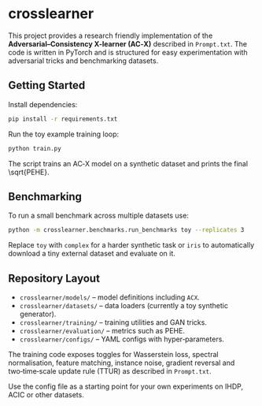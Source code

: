 # crosslearner

This project provides a research friendly implementation of the **Adversarial–Consistency X-learner (AC‑X)** described in `Prompt.txt`. The code is written in PyTorch and is structured for easy experimentation with adversarial tricks and benchmarking datasets.

## Getting Started

Install dependencies:

```bash
pip install -r requirements.txt
```

Run the toy example training loop:

```bash
python train.py
```

The script trains an AC‑X model on a synthetic dataset and prints the final \sqrt{PEHE}.

## Benchmarking

To run a small benchmark across multiple datasets use:

```bash
python -m crosslearner.benchmarks.run_benchmarks toy --replicates 3
```

Replace `toy` with `complex` for a harder synthetic task or `iris` to automatically download a tiny external dataset and evaluate on it.

## Repository Layout

- `crosslearner/models/` – model definitions including `ACX`.
- `crosslearner/datasets/` – data loaders (currently a toy synthetic generator).
- `crosslearner/training/` – training utilities and GAN tricks.
- `crosslearner/evaluation/` – metrics such as PEHE.
- `crosslearner/configs/` – YAML configs with hyper‑parameters.

The training code exposes toggles for Wasserstein loss, spectral normalisation, feature matching, instance noise, gradient reversal and two‑time‑scale update rule (TTUR) as described in `Prompt.txt`.

Use the config file as a starting point for your own experiments on IHDP, ACIC or other datasets.
